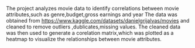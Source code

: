 The project analyzes movie data to identify correlations between movie attributes,such as genre,budget,gross earnings and year
The data was obtained from https://www.kaggle.com/datasets/danielgrijalvas/movies
and cleaned to remove outliers ,dublicates,missing values.
The cleaned data was then used to generate a corelation matrix,which was plotted as a heatmap to visualize the relationships between movie attributes.

